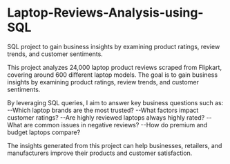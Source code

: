 # Laptop-Reviews-Analysis-using-SQL
SQL project to gain business insights by examining product ratings, review trends, and customer sentiments.

This project analyzes 24,000 laptop product reviews scraped from Flipkart, covering around 600 different laptop models. The goal is to gain business insights by examining product ratings, review trends, and customer sentiments.

By leveraging SQL queries, I aim to answer key business questions such as:
--Which laptop brands are the most trusted?
--What factors impact customer ratings?
--Are highly reviewed laptops always highly rated?
--What are common issues in negative reviews?
--How do premium and budget laptops compare?

The insights generated from this project can help businesses, retailers, and manufacturers improve their products and customer satisfaction.
